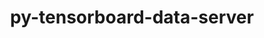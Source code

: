 ---
title: "py-tensorboard-data-server"
layout: cache
categories: [package, v2025.07.0]
meta: {"compilers": ["none"], "num_specs": 11, "num_specs_by_stack": {"e4s": 2, "hep": 1, "ml-darwin-aarch64-mps": 2, "ml-linux-aarch64-cpu": 3, "ml-linux-aarch64-cuda": 3, "ml-linux-x86_64-cpu": 3, "ml-linux-x86_64-cuda": 3, "ml-linux-x86_64-rocm": 2, "root": 11}, "oss": ["sequoia", "ubuntu22.04", "ubuntu24.04"], "platforms": ["darwin", "linux"], "stacks": ["e4s", "hep", "ml-darwin-aarch64-mps", "ml-linux-aarch64-cpu", "ml-linux-aarch64-cuda", "ml-linux-x86_64-cpu", "ml-linux-x86_64-cuda", "ml-linux-x86_64-rocm", "root"], "targets": ["aarch64", "x86_64_v3"], "versions": ["0.6.1", "0.7.0"]}
spec_details: [{"compiler": "none", "hash": "4d3v7glpqvfxrqlm6rizravbuznnqhho", "os": "ubuntu22.04", "platform": "linux", "size": "-", "stacks": ["e4s", "root"], "target": "x86_64_v3", "variants": ["build_system=python_pip", "commit=6acf0be88b5727e546dd64a8b9b12d790601d561", "patches:=8cbd5fe,ce5d221"], "versions": ["0.6.1"]}, {"compiler": "none", "hash": "7wpqleydetq7z4zrdmcgo25bu5eyzdxq", "os": "ubuntu24.04", "platform": "linux", "size": "-", "stacks": ["ml-linux-x86_64-cpu", "ml-linux-x86_64-cuda", "ml-linux-x86_64-rocm", "root"], "target": "x86_64_v3", "variants": ["build_system=python_pip", "commit=f1cb31c86d871e0258250248ab9488575410e784"], "versions": ["0.7.0"]}, {"compiler": "none", "hash": "df6edhwk45he5t7ceybnpckde42qhdrp", "os": "ubuntu24.04", "platform": "linux", "size": "-", "stacks": ["ml-linux-aarch64-cpu", "ml-linux-aarch64-cuda", "root"], "target": "aarch64", "variants": ["build_system=python_pip", "commit=f1cb31c86d871e0258250248ab9488575410e784"], "versions": ["0.7.0"]}, {"compiler": "none", "hash": "heqyxmmb2iyzigrnnawletnkxjqiqwxf", "os": "ubuntu24.04", "platform": "linux", "size": "-", "stacks": ["ml-linux-aarch64-cpu", "ml-linux-aarch64-cuda", "root"], "target": "aarch64", "variants": ["build_system=python_pip", "commit=6acf0be88b5727e546dd64a8b9b12d790601d561", "patches:=8cbd5fe,ce5d221"], "versions": ["0.6.1"]}, {"compiler": "none", "hash": "ke6tmmwfam4z5jok5lvii2i775ybbake", "os": "sequoia", "platform": "darwin", "size": "-", "stacks": ["ml-darwin-aarch64-mps", "root"], "target": "aarch64", "variants": ["build_system=python_pip", "commit=f1cb31c86d871e0258250248ab9488575410e784"], "versions": ["0.7.0"]}, {"compiler": "none", "hash": "mb2utacktxphxom7tiu4cdecbqstu7ms", "os": "ubuntu22.04", "platform": "linux", "size": "-", "stacks": ["e4s", "root"], "target": "x86_64_v3", "variants": ["build_system=python_pip", "commit=f1cb31c86d871e0258250248ab9488575410e784"], "versions": ["0.7.0"]}, {"compiler": "none", "hash": "r4xiwywholottnql3nxyyjfjtbilf5g6", "os": "ubuntu24.04", "platform": "linux", "size": "-", "stacks": ["ml-linux-x86_64-cpu", "ml-linux-x86_64-cuda", "ml-linux-x86_64-rocm", "root"], "target": "x86_64_v3", "variants": ["build_system=python_pip", "commit=f1cb31c86d871e0258250248ab9488575410e784"], "versions": ["0.7.0"]}, {"compiler": "none", "hash": "sw33x7cg6xqozvcmakfhpc67wvncppax", "os": "sequoia", "platform": "darwin", "size": "-", "stacks": ["ml-darwin-aarch64-mps", "root"], "target": "aarch64", "variants": ["build_system=python_pip", "commit=6acf0be88b5727e546dd64a8b9b12d790601d561", "patches:=8cbd5fe,ce5d221"], "versions": ["0.6.1"]}, {"compiler": "none", "hash": "trk2yfl5tvep6a3saeb35ate5by3af2u", "os": "ubuntu24.04", "platform": "linux", "size": "-", "stacks": ["ml-linux-x86_64-cpu", "ml-linux-x86_64-cuda", "root"], "target": "x86_64_v3", "variants": ["build_system=python_pip", "commit=6acf0be88b5727e546dd64a8b9b12d790601d561", "patches:=8cbd5fe,ce5d221"], "versions": ["0.6.1"]}, {"compiler": "none", "hash": "ugkkdhvwo6pucyc4wvisyshemjhwbwcs", "os": "ubuntu22.04", "platform": "linux", "size": "-", "stacks": ["hep", "root"], "target": "x86_64_v3", "variants": ["build_system=python_pip", "commit=f1cb31c86d871e0258250248ab9488575410e784"], "versions": ["0.7.0"]}, {"compiler": "none", "hash": "zctexyosegpaxn6vaonuw5da7yc567zs", "os": "ubuntu24.04", "platform": "linux", "size": "-", "stacks": ["ml-linux-aarch64-cpu", "ml-linux-aarch64-cuda", "root"], "target": "aarch64", "variants": ["build_system=python_pip", "commit=f1cb31c86d871e0258250248ab9488575410e784"], "versions": ["0.7.0"]}]
---